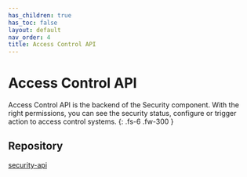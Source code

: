 ```yaml
---
has_children: true
has_toc: false
layout: default
nav_order: 4
title: Access Control API
---
```


# Access Control API
Access Control API is the backend of the Security component. With the right permissions, you can see the security status, configure or trigger action to access control systems.
{: .fs-6 .fw-300 }

## Repository
[security-api](https://github.com/UtopikSandcastle/security-api)
